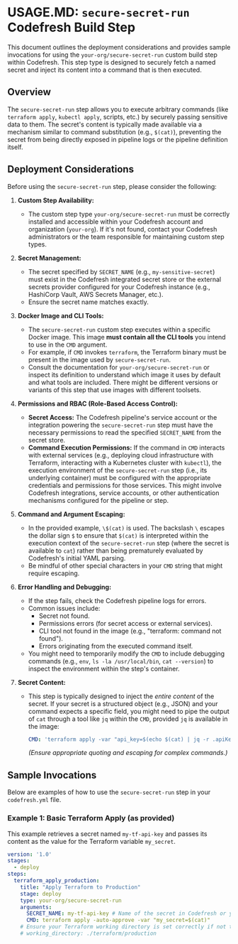# USAGE.MD: `secure-secret-run` Codefresh Build Step

This document outlines the deployment considerations and provides sample invocations for using the `your-org/secure-secret-run` custom build step within Codefresh. This step type is designed to securely fetch a named secret and inject its content into a command that is then executed.

## Overview

The `secure-secret-run` step allows you to execute arbitrary commands (like `terraform apply`, `kubectl apply`, scripts, etc.) by securely passing sensitive data to them. The secret's content is typically made available via a mechanism similar to command substitution (e.g., `$(cat)`), preventing the secret from being directly exposed in pipeline logs or the pipeline definition itself.

## Deployment Considerations

Before using the `secure-secret-run` step, please consider the following:

1.  **Custom Step Availability:**
    * The custom step type `your-org/secure-secret-run` must be correctly installed and accessible within your Codefresh account and organization (`your-org`). If it's not found, contact your Codefresh administrators or the team responsible for maintaining custom step types.

2.  **Secret Management:**
    * The secret specified by `SECRET_NAME` (e.g., `my-sensitive-secret`) must exist in the Codefresh integrated secret store or the external secrets provider configured for your Codefresh instance (e.g., HashiCorp Vault, AWS Secrets Manager, etc.).
    * Ensure the secret name matches exactly.

3.  **Docker Image and CLI Tools:**
    * The `secure-secret-run` custom step executes within a specific Docker image. This image **must contain all the CLI tools** you intend to use in the `CMD` argument.
    * For example, if `CMD` invokes `terraform`, the Terraform binary must be present in the image used by `secure-secret-run`.
    * Consult the documentation for `your-org/secure-secret-run` or inspect its definition to understand which image it uses by default and what tools are included. There might be different versions or variants of this step that use images with different toolsets.

4.  **Permissions and RBAC (Role-Based Access Control):**
    * **Secret Access:** The Codefresh pipeline's service account or the integration powering the `secure-secret-run` step must have the necessary permissions to read the specified `SECRET_NAME` from the secret store.
    * **Command Execution Permissions:** If the command in `CMD` interacts with external services (e.g., deploying cloud infrastructure with Terraform, interacting with a Kubernetes cluster with `kubectl`), the execution environment of the `secure-secret-run` step (i.e., its underlying container) must be configured with the appropriate credentials and permissions for those services. This might involve Codefresh integrations, service accounts, or other authentication mechanisms configured for the pipeline or step.

5.  **Command and Argument Escaping:**
    * In the provided example, `\$(cat)` is used. The backslash `\` escapes the dollar sign `$` to ensure that `$(cat)` is interpreted within the execution context of the `secure-secret-run` step (where the secret is available to `cat`) rather than being prematurely evaluated by Codefresh's initial YAML parsing.
    * Be mindful of other special characters in your `CMD` string that might require escaping.

6.  **Error Handling and Debugging:**
    * If the step fails, check the Codefresh pipeline logs for errors.
    * Common issues include:
        * Secret not found.
        * Permissions errors (for secret access or external services).
        * CLI tool not found in the image (e.g., "terraform: command not found").
        * Errors originating from the executed command itself.
    * You might need to temporarily modify the `CMD` to include debugging commands (e.g., `env`, `ls -la /usr/local/bin`, `cat --version`) to inspect the environment within the step's container.

7.  **Secret Content:**
    * This step is typically designed to inject the *entire content* of the secret. If your secret is a structured object (e.g., JSON) and your command expects a specific field, you might need to pipe the output of `cat` through a tool like `jq` within the `CMD`, provided `jq` is available in the image:
        ```yaml
        CMD: 'terraform apply -var "api_key=$(echo $(cat) | jq -r .apiKey)"'
        ```
        *(Ensure appropriate quoting and escaping for complex commands.)*

## Sample Invocations

Below are examples of how to use the `secure-secret-run` step in your `codefresh.yml` file.

### Example 1: Basic Terraform Apply (as provided)

This example retrieves a secret named `my-tf-api-key` and passes its content as the value for the Terraform variable `my_secret`.

```yaml
version: '1.0'
stages:
  - deploy
steps:
  terraform_apply_production:
    title: "Apply Terraform to Production"
    stage: deploy
    type: your-org/secure-secret-run
    arguments:
      SECRET_NAME: my-tf-api-key # Name of the secret in Codefresh or your vault
      CMD: terraform apply -auto-approve -var "my_secret=$(cat)"
    # Ensure your Terraform working directory is set correctly if not the root
    # working_directory: ./terraform/production
